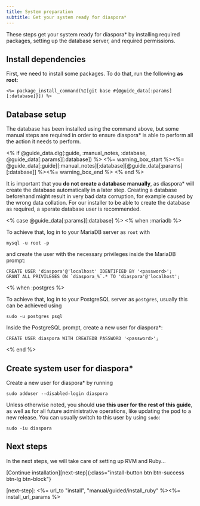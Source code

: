 ```yaml
---
title: System preparation
subtitle: Get your system ready for diaspora*
---
```


These steps get your system ready for diaspora\* by installing required packages, setting up the database server, and required permissions.

## Install dependencies

First, we need to install some packages. To do that, run the following **as root**:

~~~
<%= package_install_command(%I[git base #{@guide_data[:params][:database]}]) %>
~~~

## Database setup

The database has been installed using the command above, but some manual steps are required in order to ensure diaspora\* is able to perform all the action it needs to perform.

<% if @guide_data.dig(:guide, :manual_notes, :database, @guide_data[:params][:database]) %>
<%= warning_box_start %><%= @guide_data[:guide][:manual_notes][:database][@guide_data[:params][:database]] %><%= warning_box_end %>
<% end %>

It is important that you **do not create a database manually**, as diaspora\* will create the database automatically in a later step. Creating a database beforehand might result in very bad data corruption, for example caused by the wrong data collation. For our installer to be able to create the database as required, a sperate database user is recommended.

<% case @guide_data[:params][:database] %>
<% when :mariadb %>

To achieve that, log in to your MariaDB server as `root` with

~~~
mysql -u root -p
~~~

and create the user with the necessary privileges inside the MariaDB prompt:

~~~
CREATE USER 'diaspora'@'localhost' IDENTIFIED BY '<password>';
GRANT ALL PRIVILEGES ON `diaspora_%`.* TO 'diaspora'@'localhost';
~~~

<% when :postgres %>

To achieve that, log in to your PostgreSQL server as `postgres`, usually this can be achieved using

~~~
sudo -u postgres psql
~~~

Inside the PostgreSQL prompt, create a new user for diaspora\*:

~~~
CREATE USER diaspora WITH CREATEDB PASSWORD '<password>';
~~~

<% end %>

## Create system user for diaspora\*

Create a new user for diaspora\* by running

~~~
sudo adduser --disabled-login diaspora
~~~

Unless otherwise noted, you should **use this user for the rest of this guide**, as well as for all future administrative operations, like updating the pod to a new release. You can usually switch to this user by using `sudo`:

~~~
sudo -iu diaspora
~~~

## Next steps

In the next steps, we will take care of setting up RVM and Ruby...

[Continue installation][next-step]{:class="install-button btn btn-success btn-lg btn-block"}

[next-step]: <%= url_to "install", "manual/guided/install_ruby" %><%= install_url_params %>
